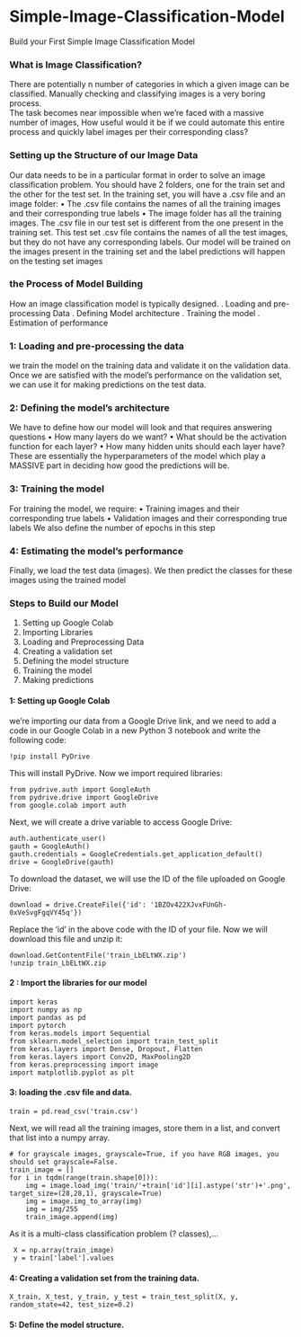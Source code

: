 # Simple-Image-Classification-Model
Build your First Simple Image Classification Model 
### What is Image Classification?  
There are potentially n number of categories in which a given image can be classified. Manually checking and classifying images is a very boring process.  
The task becomes near impossible when we’re faced with a massive number of images, How useful would it be if we could automate this entire process and quickly label images per their corresponding class?
### Setting up the Structure of our Image Data  
Our data needs to be in a particular format in order to solve an image classification problem.
You should have 2 folders, one for the train set and the other for the test set. In the training set, you will have a .csv file and an image folder:
•	The .csv file contains the names of all the training images and their corresponding true labels
•	The image folder has all the training images.
The .csv file in our test set is different from the one present in the training set. This test set .csv file contains the names of all the test images, but they do not have any corresponding labels. Our model will be trained on the images present in the training set and the label predictions will happen on the testing set images
### the Process of Model Building  
How an image classification model is typically designed. 
.	Loading and pre-processing Data 
.	Defining Model architecture 
.	Training the model 
.	Estimation of performance  
### 1: Loading and pre-processing the data
we train the model on the training data and validate it on the validation data. Once we are satisfied with the model’s performance on the validation set, we can use it for making predictions on the test data.
### 2: Defining the model’s architecture  
We have to define how our model will look and that requires answering questions 
•	How many layers do we want?
•	What should be the activation function for each layer?
•	How many hidden units should each layer have?
These are essentially the hyperparameters of the model which play a MASSIVE part in deciding how good the predictions will be.
### 3: Training the model  
For training the model, we require:
•	Training images and their corresponding true labels
•	Validation images and their corresponding true labels 
We also define the number of epochs in this step  
### 4: Estimating the model’s performance
Finally, we load the test data (images). We then predict the classes for these images using the trained model  
### Steps to Build our Model
1.	Setting up Google Colab
2.	Importing Libraries
3.	Loading and Preprocessing Data 
4.	Creating a validation set
5.	Defining the model structure 
6.	Training the model 
7.	Making predictions 
#### 1: Setting up Google Colab
we’re importing our data from a Google Drive link, and we need to add a code in our Google Colab in a new Python 3 notebook and write the following code:  
```
!pip install PyDrive
```
This will install PyDrive. Now we import required libraries:
```
from pydrive.auth import GoogleAuth
from pydrive.drive import GoogleDrive
from google.colab import auth

```
Next, we will create a drive variable to access Google Drive:
```
auth.authenticate_user()
gauth = GoogleAuth()
gauth.credentials = GoogleCredentials.get_application_default()
drive = GoogleDrive(gauth)

```
To download the dataset, we will use the ID of the file uploaded on Google Drive:
```
download = drive.CreateFile({'id': '1BZOv422XJvxFUnGh-0xVeSvgFgqVY45q'})
```
Replace the ‘id’ in the above code with the ID of your file. Now we will download this file and unzip it:
```
download.GetContentFile('train_LbELtWX.zip')
!unzip train_LbELtWX.zip
```
#### 2 : Import the libraries for our model 
```
import keras
import numpy as np
import pandas as pd
import pytorch
from keras.models import Sequential
from sklearn.model_selection import train_test_split
from keras.layers import Dense, Dropout, Flatten
from keras.layers import Conv2D, MaxPooling2D
from keras.preprocessing import image
import matplotlib.pyplot as plt
```
#### 3: loading the .csv file and data.
```
train = pd.read_csv('train.csv')
```
Next, we will read all the training images, store them in a list, and convert that list into a numpy array.
```
# for grayscale images, grayscale=True, if you have RGB images, you should set grayscale=False.
train_image = []
for i in tqdm(range(train.shape[0])):
    img = image.load_img('train/'+train['id'][i].astype('str')+'.png', target_size=(28,28,1), grayscale=True)
    img = image.img_to_array(img)
    img = img/255
    train_image.append(img)
```
As it is a multi-class classification problem (? classes),...
```
 X = np.array(train_image)
 y = train['label'].values
```
#### 4: Creating a validation set from the training data.
```
X_train, X_test, y_train, y_test = train_test_split(X, y, random_state=42, test_size=0.2)
```
 
#### 5: Define the model structure.





